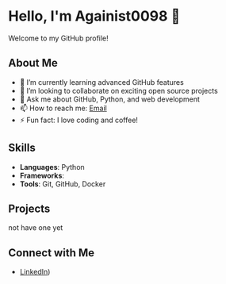 # Hello, I'm Againist0098 👋

Welcome to my GitHub profile!

## About Me
- 🌱 I’m currently learning advanced GitHub features
- 👯 I’m looking to collaborate on exciting open source projects
- 💬 Ask me about GitHub, Python, and web development
- 📫 How to reach me: [Email](mailto:mysubcabinet@hotmail.com)
- ⚡ Fun fact: I love coding and coffee!

## Skills
- **Languages**: Python
- **Frameworks**: 
- **Tools**: Git, GitHub, Docker

## Projects
not have one yet

## Connect with Me
- [LinkedIn](https://www.linkedin.com/in/sabsin-intasorn-792901159/))
